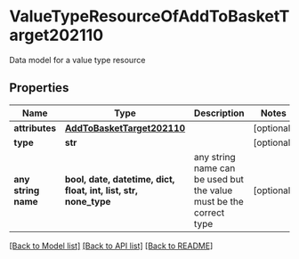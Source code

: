# ValueTypeResourceOfAddToBasketTarget202110

Data model for a value type resource

## Properties
Name | Type | Description | Notes
------------ | ------------- | ------------- | -------------
**attributes** | [**AddToBasketTarget202110**](AddToBasketTarget202110.md) |  | [optional] 
**type** | **str** |  | [optional] 
**any string name** | **bool, date, datetime, dict, float, int, list, str, none_type** | any string name can be used but the value must be the correct type | [optional]

[[Back to Model list]](../README.md#documentation-for-models) [[Back to API list]](../README.md#documentation-for-api-endpoints) [[Back to README]](../README.md)


